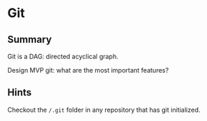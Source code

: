 # Git

## Summary

Git is a DAG: directed acyclical graph.

Design MVP git: what are the most important features?

## Hints

Checkout the `/.git` folder in any repository that has git initialized.